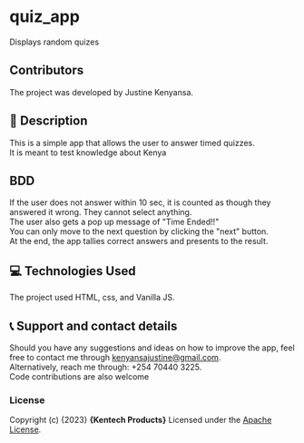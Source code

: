 # quiz_app
Displays random quizes
## Contributors
The project was developed by Justine Kenyansa.

## :flashlight: Description
This is a simple app that allows the user to answer timed quizzes. <br>
It is meant to test knowledge about Kenya

## BDD
If the user does not answer within 10 sec, it is counted as though they answered it wrong. They cannot select anything. <br>
The user also gets a pop up message of "Time Ended!!" <br>
You can only move to the next question by clicking the "next" button. <br>
At the end, the app tallies correct answers and presents to the result.

## :computer: Technologies Used
 The project used HTML, css, and Vanilla JS.
 ## :telephone_receiver: Support and contact details
Should you have any suggestions and ideas on how to improve the app, feel free to contact me through kenyansajustine@gmail.com. <br>
Alternatively, reach me through: +254 70440 3225. <br>
Code contributions are also welcome
### License
Copyright (c) {2023} **{Kentech Products}**
Licensed under the [ Apache License](LICENSE).